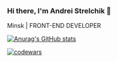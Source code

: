 ### Hi there, I'm Andrei Strelchik 👋
Minsk |
FRONT-END DEVELOPER

[![Anurag's GitHub stats](https://github-readme-stats.vercel.app/api?username=thestrelchik&show_icons=true&theme=tokyonight)](https://github.com/anuraghazra/github-readme-stats)

[![codewars](https://www.codewars.com/users/rsschool_c4321e6026812d6a/badges/small)](https://www.codewars.com/users/rsschool_c4321e6026812d6a) 
